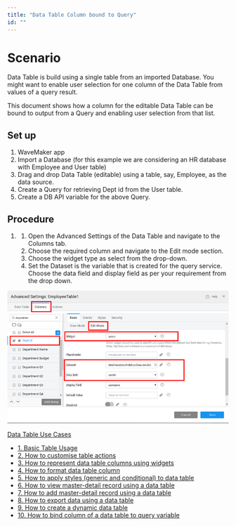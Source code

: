 ```yaml
---
title: "Data Table Column bound to Query"
id: ""
---
```


# Scenario

Data Table is build using a single table from an imported Database. You might want to enable user selection for one column of the Data Table from values of a query result.

This document shows how a column for the editable Data Table can be bound to output from a Query and enabling user selection from that list.

## Set up

1. WaveMaker app
2. Import a Database (for this example we are considering an HR database with Employee and User table)
3. Drag and drop Data Table (editable) using a table, say, Employee, as the data source.
4. Create a Query for retrieving Dept id from the User table.
5. Create a DB API variable for the above Query.

## Procedure

1. 1. Open the Advanced Settings of the Data Table and navigate to the Columns tab.
    2. Choose the required column and navigate to the Edit mode section.
    3. Choose the widget type as select from the drop-down.
    4. Set the Dataset is the variable that is created for the query service. Choose the data field and display field as per your requirement from the drop down.

[![](./assets/DT_query.png)](./assets/DT_query.png)

[Data Table Use Cases](/learn/app-development/widgets/datalive/datatable/data-table-use-cases/)

- [1\. Basic Table Usage](/learn/app-development/widgets/datalive/datatable/data-table-basic-usage/)
- [2\. How to customise table actions](/learn/how-tos/data-table-actions/)
- [3\. How to represent data table columns using widgets](/learn/how-tos/data-table-widget-representations/)
- [4\. How to format data table column](/learn/how-tos/data-table-format/)
- [5\. How to apply styles (generic and conditional) to data table](/learn/how-tos/data-table-styling/)
- [6\. How to view master-detail record using a data table](/learn/how-tos/view-master-detail-data-records-using-data-table/)
- [7\. How to add master-detail record using a data table](/learn/how-tos/add-master-detail-records-using-data-table/)
- [8\. How to export data using a data table](/learn/how-tos/export-data-data-table/)
- [9\. How to create a dynamic data table](/learn/how-tos/dynamic-data-tables/)
- [10\. How to bind column of a data table to query variable](/learn/how-tos/data-table-column-bound-query/)
